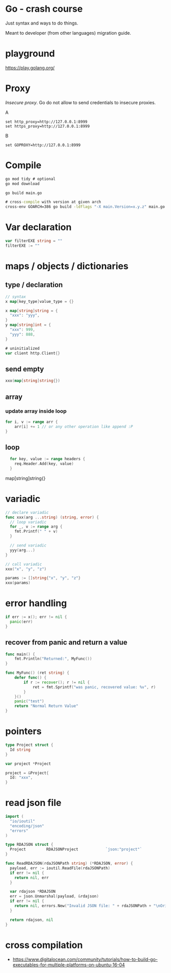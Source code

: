 # Go - crash course

Just syntax and ways to do things.

Meant to developer (from other languages) migration guide.

# playground

https://play.golang.org/


# Proxy

*Insecure proxy*. Go do not allow to send credentials to insecure proxies.

A
```
set http_proxy=http://127.0.0.1:8999
set https_proxy=http://127.0.0.1:8999
```

B
```
set GOPROXY=http://127.0.0.1:8999
```

# Compile

```cmd
go mod tidy # optional
go mod download

go build main.go

# cross-compile with version at given arch
cross-env GOARCH=386 go build -ldflags "-X main.Version=x.y.z" main.go
```

# Var declaration

```go
var filterEXE string = ""
filterEXE := ""
```

# maps / objects / dictionaries

## type / declaration

```go
// syntax
x map[key_type]value_type = {}

x map[string]string = {
  "xxx": "yyy",
}
y map[string]int = {
  "xxx": 999,
  "yyy": 888,
}

# uninitialized
var client http.Client{}

```
## send empty

```go
xxx(map[string]string{})
```

## array

### update array inside loop
````go
for i, v := range arr {
    arr[i] += 1 // or any other operation like append :P
}
````

## loop

```go
  for key, value := range headers {
    req.Header.Add(key, value)
  }
```

map[string]string{}

# variadic

```go
// declare variadic
func xxx(arg ...string) (string, error) {
  // loop variadic
  for _, v := range arg {
    fmt.Printf(" " + v)
  }

  // send variadic
  yyy(arg...)
}

// call variadic
xxx("x", "y", "z")

params := []string{"x", "y", "z"}
xxx(params)
```

# error handling

```go
if err := x(); err != nil {
  panic(err)
}
```

## recover from panic and return a value

```go
func main() {
    fmt.Println("Returned:", MyFunc())
}

func MyFunc() (ret string) {
    defer func() {
        if r := recover(); r != nil {
            ret = fmt.Sprintf("was panic, recovered value: %v", r)
        }
    }()
    panic("test")
    return "Normal Return Value"
}
```

# pointers

```go
type Project struct {
  Id string
}

var project *Project

project = &Project{
  Id: "xxx",
}
```

# read json file

```go
import (
  "io/ioutil"
  "encoding/json"
  "errors"
)

type RDAJSON struct {
  Project         RDAJSONProject            `json:"project"`
}

func ReadRDAJSON(rdaJSONPath string) (*RDAJSON, error) {
  payload, err := ioutil.ReadFile(rdaJSONPath)
  if err != nil {
    return nil, err
  }

  var rdajson *RDAJSON
  err = json.Unmarshal(payload, &rdajson)
  if err != nil {
    return nil, errors.New("Invalid JSON file: " + rdaJSONPath + "\nOriginal error: " + err.Error())
  }

  return rdajson, nil
}
```

# cross compilation

* https://www.digitalocean.com/community/tutorials/how-to-build-go-executables-for-multiple-platforms-on-ubuntu-16-04
